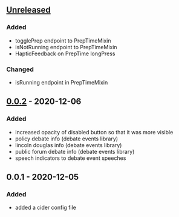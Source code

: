 ## [Unreleased]
### Added
- togglePrep endpoint to PrepTimeMixin
- isNotRunning endpoint to PrepTimeMixin
- HapticFeedback on PrepTime longPress

### Changed
- isRunning endpoint in PrepTimeMixin

## [0.0.2] - 2020-12-06
### Added
- increased opacity of disabled button so that it was more visible
- policy debate info (debate events library)
- lincoln douglas info (debate events library)
- public forum debate info (debate events library)
- speech indicators to debate event speeches

## 0.0.1 - 2020-12-05
### Added
- added a cider config file

[Unreleased]: https://github.com/PrepTimer/PrepTime/compare/0.0.2...HEAD
[0.0.2]: https://github.com/PrepTimer/PrepTime/compare/0.0.1...0.0.2